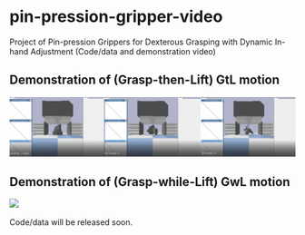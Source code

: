# pin-pression-gripper-video
Project of Pin-pression Grippers for Dexterous Grasping with Dynamic In-hand Adjustment (Code/data and demonstration video)
## Demonstration of (Grasp-then-Lift) GtL motion
![](assets/Gtl-motion/Gtl-motion.gif)
## Demonstration of (Grasp-while-Lift) GwL motion
![](assets/Gwl-motion/Gwl-motion.gif)


Code/data will be released soon.
